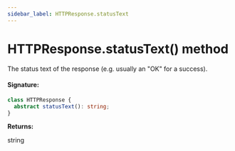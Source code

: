 ```yaml
---
sidebar_label: HTTPResponse.statusText
---
```


# HTTPResponse.statusText() method

The status text of the response (e.g. usually an "OK" for a success).

#### Signature:

```typescript
class HTTPResponse {
  abstract statusText(): string;
}
```

**Returns:**

string
